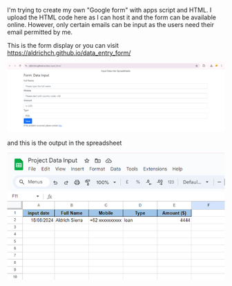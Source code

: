 I'm trying to create my own "Google form" with apps script and HTML. I upload the HTML code here as I can host it and the form can be available online. However, only certain emails can be input as the users need their email permitted by me.

This is the form display or you can visit https://aldrichch.github.io/data_entry_form/

<div align="center">
  <img src="./form_screenshot.png" alt="Form Screenshot" width="750">
</div>



and this is the output in the spreadsheet
<div align="center">
  <img src="./output_spreadsheets.png" alt="Form Screenshot" width="700">
</div>
